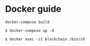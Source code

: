 # Docker guide

```
docker-compose build
```


```
$ docker-compose up -d
```


```
$ docker exec -it blockchain /bin/sh
```
